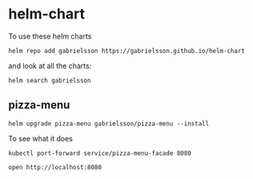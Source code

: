 # helm-chart

To use these helm charts
```
helm repo add gabrielsson https://gabrielsson.github.io/helm-chart
```

and look at all the charts: 

```
helm search gabrielsson
```


## pizza-menu

```
helm upgrade pizza-menu gabrielsson/pizza-menu --install
```

To see what it does

```
kubectl port-forward service/pizza-menu-facade 8080

open http://localhost:8080
```
